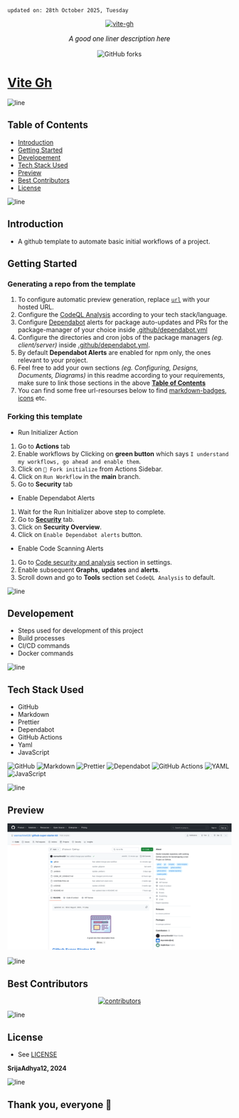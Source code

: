     updated on: 28th October 2025, Tuesday

<div align=center>
    <a href="https://github.com/SrijaAdhya12/vite-gh">
        <img width="200" src="https://img.icons8.com/?size=1000&id=46874" alt="vite-gh">
    </a>
    <p style="font-family: roboto, calibri; font-size:12pt; font-style:italic"> A good one liner description here </p>
    <a src="https://github.com/SrijaAdhya12/vite-gh/forks">
        <img alt="GitHub forks" src="https://img.shields.io/github/forks/SrijaAdhya12/vite-gh">
    </a>
</div>

# [Vite Gh](https://github.com/SrijaAdhya12/vite-gh)

![line]

## Table of Contents

- [Introduction](#introduction)
- [Getting Started](#getting-started)
- [Developement](#developement)
- [Tech Stack Used](#tech-stack-used)
- [Preview](#preview)
- [Best Contributors](#best-contributors)
- [License](#license)

![line]

## Introduction

- A github template to automate basic initial workflows of a project.

## Getting Started

### Generating a repo from the template

1. To configure automatic preview generation, replace [`url`](.github/take-snapshot.mjs#L5) with your hosted URL.
2. Configure the [CodeQL Analysis](.github/workflows/codeql-analysis.yml) according to your tech stack/language.
3. Configure [Dependabot](https://github.com/dependabot) alerts for package auto-updates and PRs for the package-manager of your choice inside [.github/dependabot.yml](.github/dependabot.yml)
4. Configure the directories and cron jobs of the package managers _(eg. client/server)_ inside [.github/dependabot.yml](.github/dependabot.yml).
5. By default **Dependabot Alerts** are enabled for npm only, the ones relevant to your project.
6. Feel free to add your own sections _(eg. Configuring, Designs, Documents, Diagrams)_ in this readme according to your requirements, make sure to link those sections in the above [**Table of Contents**](#table-of-contents)
7. You can find some free url-resourses below to find [markdown-badges], [icons] etc.

### Forking this template

- Run Initializer Action

1. Go to **Actions** tab
2. Enable workflows by Clicking on **green button** which says `I understand my workflows, go ahead and enable them`.
3. Click on `🍴 Fork initialize` from Actions Sidebar.
4. Click on `Run Workflow` in the **main** branch.
5. Go to **Security** tab

- Enable Dependabot Alerts

1. Wait for the Run Initializer above step to complete.
2. Go to [**Security**](https://github.com/SrijaAdhya12/vite-gh/security) tab.
3. Click on **Security Overview**.
4. Click on `Enable Dependabot alerts` button.

- Enable Code Scanning Alerts

1. Go to [Code security and analysis](https://github.com/SrijaAdhya12/vite-gh/settings/security_analysis#code_scanning_settings) section in settings.
2. Enable subsequent **Graphs**, **updates** and **alerts**.
3. Scroll down and go to **Tools** section set `CodeQL Analysis` to default.

![line]

## Developement

- Steps used for development of this project
- Build processes
- CI/CD commands
- Docker commands

![line]

## Tech Stack Used

- GitHub
- Markdown
- Prettier
- Dependabot
- GitHub Actions
- Yaml
- JavaScript

![GitHub](https://img.shields.io/badge/github-%23121011.svg?style=for-the-badge&logo=github&logoColor=white) ![Markdown](https://img.shields.io/badge/markdown-%23000000.svg?style=for-the-badge&logo=markdown&logoColor=white) ![Prettier](https://img.shields.io/badge/prettier-1A2B34?style=for-the-badge&logo=prettier&logoColor=pink) ![Dependabot](https://img.shields.io/badge/dependabot-025E8C?style=for-the-badge&logo=dependabot&logoColor=white) ![GitHub Actions](https://img.shields.io/badge/github%20actions-%232671E5.svg?style=for-the-badge&logo=githubactions&logoColor=white) ![YAML](https://img.shields.io/badge/yaml-%23ffffff.svg?style=for-the-badge&logo=yaml&logoColor=151515) ![JavaScript](https://img.shields.io/badge/javascript-%23323330.svg?style=for-the-badge&logo=javascript&logoColor=%23F7DF1E)

![line]

## Preview

![Snapshot](.github/preview.png)

![line]

## Best Contributors

<div align="center">
    <a href="https://github.com/SrijaAdhya12/vite-gh/graphs/contributors">
        <img src="https://contrib.rocks/image?repo=SrijaAdhya12/vite-gh" alt="contributors"/>
    </a>
</div>

![line]

## License

- See [LICENSE]

**SrijaAdhya12, 2024**

![line]

## Thank you, everyone 💚

[icons]: https://icons8.com/
[markdown-badges]: https://github.com/Ileriayo/markdown-badges
[line]: https://user-images.githubusercontent.com/75939390/137615281-3a875960-92cc-407f-97fe-fd2319bdb252.png
[License]: https://github.com/SrijaAdhya12/vite-gh/blob/main/LICENSE

<!-- 28/10/25 -->
